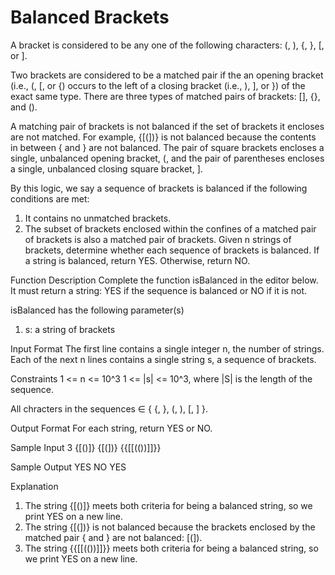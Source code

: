 # Balanced Brackets

A bracket is considered to be any one of the following characters: (, ), {, }, [, or ].

Two brackets are considered to be a matched pair if the an opening bracket (i.e., (, [, or {) occurs to the left of a closing bracket (i.e., ), ], or }) of the exact same type. There are three types of matched pairs of brackets: [], {}, and ().

A matching pair of brackets is not balanced if the set of brackets it encloses are not matched. For example, {[(])} is not balanced because the contents in between { and } are not balanced. The pair of square brackets encloses a single, unbalanced opening bracket, (, and the pair of parentheses encloses a single, unbalanced closing square bracket, ].

By this logic, we say a sequence of brackets is balanced if the following conditions are met:
1. It contains no unmatched brackets.
2. The subset of brackets enclosed within the confines of a matched pair of brackets is also a matched pair of brackets.
Given n strings of brackets, determine whether each sequence of brackets is balanced. If a string is balanced, return YES. Otherwise, return NO.

Function Description
Complete the function isBalanced in the editor below. It must return a string: YES if the sequence is balanced or NO if it is not.

isBalanced has the following parameter(s)
1. s: a string of brackets

Input Format
The first line contains a single integer n, the number of strings. 
Each of the next n lines contains a single string s, a sequence of brackets.

Constraints
1 <= n <= 10^3
1 <= |s| <= 10^3, where |S| is the length of the sequence.

All chracters in the sequences ∈ { {, }, (, ), [, ] }.

Output Format
For each string, return YES or NO.

Sample Input
3
{[()]}
{[(])}
{{[[(())]]}}

Sample Output
YES
NO
YES

Explanation
1. The string {[()]} meets both criteria for being a balanced string, so we print YES on a new line.
2. The string {[(])} is not balanced because the brackets enclosed by the matched pair { and } are not balanced: [(]).
3. The string {{[[(())]]}} meets both criteria for being a balanced string, so we print YES on a new line.
